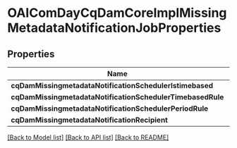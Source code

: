 # OAIComDayCqDamCoreImplMissingMetadataNotificationJobProperties

## Properties
Name | Type | Description | Notes
------------ | ------------- | ------------- | -------------
**cqDamMissingmetadataNotificationSchedulerIstimebased** | [**OAIConfigNodePropertyBoolean***](OAIConfigNodePropertyBoolean.md) |  | [optional] 
**cqDamMissingmetadataNotificationSchedulerTimebasedRule** | [**OAIConfigNodePropertyString***](OAIConfigNodePropertyString.md) |  | [optional] 
**cqDamMissingmetadataNotificationSchedulerPeriodRule** | [**OAIConfigNodePropertyInteger***](OAIConfigNodePropertyInteger.md) |  | [optional] 
**cqDamMissingmetadataNotificationRecipient** | [**OAIConfigNodePropertyString***](OAIConfigNodePropertyString.md) |  | [optional] 

[[Back to Model list]](../README.md#documentation-for-models) [[Back to API list]](../README.md#documentation-for-api-endpoints) [[Back to README]](../README.md)


